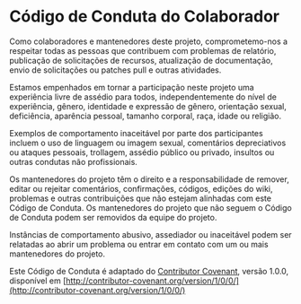 # Código de Conduta do Colaborador

Como colaboradores e mantenedores deste projeto, comprometemo-nos a respeitar todas as pessoas que contribuem com problemas de relatório, publicação de solicitações de recursos, atualização de documentação, envio de solicitações ou patches pull e outras atividades.

Estamos empenhados em tornar a participação neste projeto uma experiência livre de assédio para todos, independentemente do nível de experiência, gênero, identidade e expressão de gênero, orientação sexual, deficiência, aparência pessoal, tamanho corporal, raça, idade ou religião.

Exemplos de comportamento inaceitável por parte dos participantes incluem o uso de linguagem ou imagem sexual, comentários depreciativos ou ataques pessoais, trollagem, assédio público ou privado, insultos ou outras condutas não profissionais.

Os mantenedores do projeto têm o direito e a responsabilidade de remover, editar ou rejeitar comentários, confirmações, códigos, edições do wiki, problemas e outras contribuições que não estejam alinhadas com este Código de Conduta. Os mantenedores do projeto que não seguem o Código de Conduta podem ser removidos da equipe do projeto.

Instâncias de comportamento abusivo, assediador ou inaceitável podem ser relatadas ao abrir um problema ou entrar em contato com um ou mais mantenedores do projeto.

Este Código de Conduta é adaptado do [Contributor Covenant](http://contributor-covenant.org), versão 1.0.0, disponível em [http://contributor-covenant.org/version/1/0/0/](http://contributor-covenant.org/version/1/0/0/)